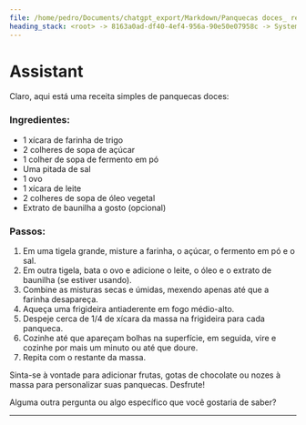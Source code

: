 ```yaml
---
file: /home/pedro/Documents/chatgpt_export/Markdown/Panquecas doces_ receita simples.md
heading_stack: <root> -> 8163a0ad-df40-4ef4-956a-90e50e07958c -> System -> 5667f14f-6b65-430f-bfa0-17414c91667a -> System -> aaa2e895-4ce2-45bc-a0eb-c5e2c8be1052 -> User -> 94e8471c-6244-4452-b999-9fc2eaf84c1e -> Assistant
---
```

# Assistant

Claro, aqui está uma receita simples de panquecas doces:

### Ingredientes:
- 1 xícara de farinha de trigo
- 2 colheres de sopa de açúcar
- 1 colher de sopa de fermento em pó
- Uma pitada de sal
- 1 ovo
- 1 xícara de leite
- 2 colheres de sopa de óleo vegetal
- Extrato de baunilha a gosto (opcional)

### Passos:

1. Em uma tigela grande, misture a farinha, o açúcar, o fermento em pó e o sal.
2. Em outra tigela, bata o ovo e adicione o leite, o óleo e o extrato de baunilha (se estiver usando).
3. Combine as misturas secas e úmidas, mexendo apenas até que a farinha desapareça.
4. Aqueça uma frigideira antiaderente em fogo médio-alto.
5. Despeje cerca de 1/4 de xícara da massa na frigideira para cada panqueca.
6. Cozinhe até que apareçam bolhas na superfície, em seguida, vire e cozinhe por mais um minuto ou até que doure.
7. Repita com o restante da massa.

Sinta-se à vontade para adicionar frutas, gotas de chocolate ou nozes à massa para personalizar suas panquecas. Desfrute!

Alguma outra pergunta ou algo específico que você gostaria de saber?

---
